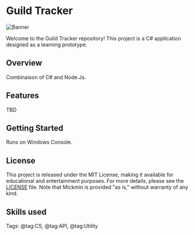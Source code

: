 # Guild Tracker

![Banner](GitHubBanner.png)

Welcome to the Guild Tracker repository! This project is a C# application designed as a learning prototype.

## Overview

Combinaison of C# and Node.Js.

## Features

TBD

## Getting Started

Runs on Windows Console.

## License

This project is released under the MIT License, making it available for educational and entertainment purposes. For more details, please see the [LICENSE](LICENSE) file. Note that Mickmin is provided "as is," without warranty of any kind.


## Skills used
Tags: @tag:CS, @tag:API, @tag:Utility


